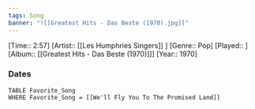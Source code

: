 ```yaml
---
tags: Song  
banner: "![[Greatest Hits - Das Beste (1970).jpg]]"
---
```

[Time:: 2:57]
[Artist:: [[Les Humphries Singers]] ]
[Genre:: Pop]
[Played:: ]
[Album:: [[Greatest Hits - Das Beste (1970)]]]
[Year:: 1970]
### Dates
````dataview
TABLE Favorite_Song
WHERE Favorite_Song = [[We'll Fly You To The Promised Land]]
````